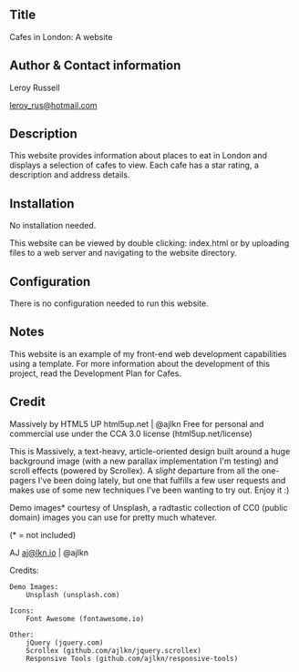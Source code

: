 Title
-----------
Cafes in London: A website

Author & Contact information
-----------
Leroy Russell 

leroy_rus@hotmail.com

Description
-----------
This website provides information about places to eat in London and displays a selection of cafes to view. Each cafe has a star rating, a description and address details.
 
Installation
------------
No installation needed.

This website can be viewed by double clicking: index.html 
or by uploading files to a web server and navigating to the website directory.

Configuration
-------------
There is no configuration needed to run this website.

Notes
-----
This website is an example of my front-end web development capabilities using a template. For more information about the development of this project, read the Development Plan for Cafes.

Credit
------
Massively by HTML5 UP
html5up.net | @ajlkn
Free for personal and commercial use under the CCA 3.0 license (html5up.net/license)


This is Massively, a text-heavy, article-oriented design built around a huge background
image (with a new parallax implementation I'm testing) and scroll effects (powered by
Scrollex). A *slight* departure from all the one-pagers I've been doing lately, but one
that fulfills a few user requests and makes use of some new techniques I've been wanting
to try out. Enjoy it :)

Demo images* courtesy of Unsplash, a radtastic collection of CC0 (public domain) images
you can use for pretty much whatever.

(* = not included)

AJ
aj@lkn.io | @ajlkn


Credits:

	Demo Images:
		Unsplash (unsplash.com)

	Icons:
		Font Awesome (fontawesome.io)

	Other:
		jQuery (jquery.com)
		Scrollex (github.com/ajlkn/jquery.scrollex)
		Responsive Tools (github.com/ajlkn/responsive-tools)